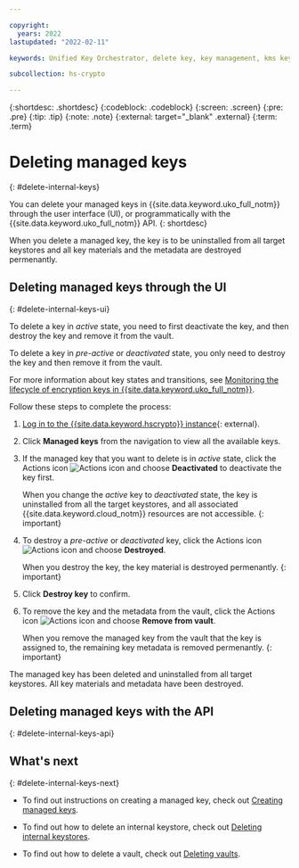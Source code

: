 ```yaml
---

copyright:
  years: 2022
lastupdated: "2022-02-11"

keywords: Unified Key Orchestrator, delete key, key management, kms key, UKO

subcollection: hs-crypto

---
```


{:shortdesc: .shortdesc}
{:codeblock: .codeblock}
{:screen: .screen}
{:pre: .pre}
{:tip: .tip}
{:note: .note}
{:external: target="_blank" .external}
{:term: .term}


# Deleting managed keys
{: #delete-internal-keys}

You can delete your managed keys in {{site.data.keyword.uko_full_notm}} through the user interface (UI), or programmatically with the {{site.data.keyword.uko_full_notm}} API. 
{: shortdesc}

When you delete a managed key, the key is to be uninstalled from all target keystores and all key materials and the metadata are destroyed permenantly.


## Deleting managed keys through the UI
{: #delete-internal-keys-ui}

To delete a key in _active_ state, you need to first deactivate the key, and then destroy the key and remove it from the vault. 

To delete a key in _pre-active_ or _deactivated_ state, you only need to destroy the key and then remove it from the vault.

For more information about key states and transitions, see [Monitoring the lifecycle of encryption keys in {{site.data.keyword.uko_full_notm}}](/docs/hs-crypto?topic=hs-crypto-uko-key-states).

Follow these steps to complete the process:

1. [Log in to the {{site.data.keyword.hscrypto}} instance](https://cloud.ibm.com/login){: external}.
2. Click **Managed keys** from the navigation to view all the available keys.
3. If the managed key that you want to delete is in _active_ state, click the Actions icon ![Actions icon](../icons/action-menu-icon.svg "Actions") and choose **Deactivated** to deactivate the key first.

   When you change the _active_ key to _deactivated_ state, the key is uninstalled from all the target keystores, and all associated {{site.data.keyword.cloud_notm}} resources are not accessible.
    {: important}

4. To destroy a _pre-active_ or _deactivated_ key, click the Actions icon ![Actions icon](../icons/action-menu-icon.svg "Actions") and choose **Destroyed**.
    
    When you destroy the key, the key material is destroyed permenantly. 
    {: important}

5. Click **Destroy key** to confirm.
6. To remove the key and the metadata from the vault, click the Actions icon ![Actions icon](../icons/action-menu-icon.svg "Actions") and choose **Remove from vault**.
   
   When you remove the managed key from the vault that the key is assigned to, the remaining key metadata is removed permenantly. 
    {: important}

The managed key has been deleted and uninstalled from all target keystores. All key materials and metadata have been destroyed. 


## Deleting managed keys with the API
{: #delete-internal-keys-api}




## What's next
{: #delete-internal-keys-next}

- To find out instructions on creating a managed key, check out [Creating managed keys](/docs/hs-crypto?topic=hs-crypto-create-internal-keys).
  
- To find out how to delete an internal keystore, check out [Deleting internal keystores](/docs/hs-crypto?topic=hs-crypto-delete-internal-keystores).

- To find out how to delete a vault, check out [Deleting vaults](/docs/hs-crypto?topic=hs-crypto-delete-vaults).
